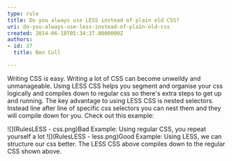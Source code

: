 ```yaml
---
type: rule
title: Do you always use LESS instead of plain old CSS?
uri: do-you-always-use-less-instead-of-plain-old-css
created: 2014-06-18T05:34:37.0000000Z
authors:
- id: 37
  title: Ben Cull

---
```


Writing CSS is easy. Writing a lot of CSS can become unweildy and unmanageable. Using LESS CSS helps you segment and organise your css logically and compiles down to regular css so there's extra steps to get up and running. 
The key advantage to using LESS CSS is nested selectors. Instead line after line of specific css selectors you can nest them and they will compile down for you. Check out this example:​

![](RulesLESS - css.png)Bad Example: Using regular CSS, you repeat yourself a lot
![](RulesLESS - less.png)Good Example: Using LESS, we can structure our css better.
The LESS CSS above compiles down to the regular CSS shown above.

